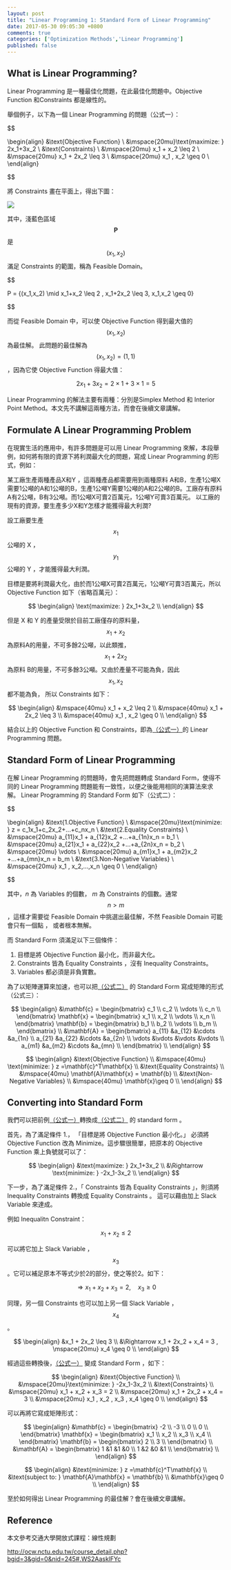 ```yaml
---
layout: post
title: "Linear Programming 1: Standard Form of Linear Programming"
date: 2017-05-30 09:05:30 +0800
comments: true
categories: ['Optimization Methods','Linear Programming']
published: false 
---
```


## What is Linear Programming?

Linear Programming 是一種最佳化問題，在此最佳化問題中。Objective Function 和Constraints 都是線性的。

舉個例子，以下為一個 Linear Programming 的問題<a name="eq1">（公式一）</a>：

$$

\begin{align}
&\text{Objective Function} \\
&\mspace{20mu}\text{maximize: }  2x_1+3x_2  \\
&\text{Constraints} \\
&\mspace{20mu} x_1 + x_2  \leq 2 \\
&\mspace{20mu} x_1 + 2x_2 \leq 3 \\
&\mspace{20mu} x_1 , x_2  \geq 0  \\
\end{align}

$$

將 Constraints 畫在平面上，得出下圖：

![](/images/new/linearprog1.png)

<!--more-->

其中，淺藍色區域 $$\mathbf{P}$$ 是 $$(x_1,x_2)$$ 滿足 Constraints 的範圍，稱為 Feasible Domain。

$$

P = \{(x_1,x_2) \mid x_1+x_2 \leq 2 , x_1+2x_2 \leq 3, x_1,x_2 \geq 0\}

$$

而從 Feasible Domain 中，可以使 Objective Function 得到最大值的 $$(x_1,x_2)$$ 為最佳解。 
此問題的最佳解為 $$(x_1,x_2)=(1,1)$$ ，因為它使 Objective Function 得最大值：

$$
2x_1+3x_2 = 2\times 1 + 3\times 1 = 5
$$

Linear Programming 的解法主要有兩種：分別是Simplex Method 和 Interior Point Method。本文先不講解這兩種方法，而會在後續文章講解。


## Formulate A Linear Programming Problem

在現實生活的應用中，有許多問題是可以用 Linear Programming 來解，本段舉例，如何將有限的資源下將利潤最大化的問題，寫成 Linear Programming 的形式，例如：

某工廠生產兩種產品X和Y ，這兩種產品都需要用到兩種原料 A和B，生產1公噸X需要1公噸的A和1公噸的B，生產1公噸Y需要1公噸的A和2公噸的B。工廠存有原料A有2公噸，B有3公噸。而1公噸X可賣2百萬元，1公噸Y可賣3百萬元。 以工廠的現有的資源，要生產多少X和Y怎樣才能獲得最大利潤?

設工廠要生產 $$x_1$$ 公噸的 X ， $$y_1$$ 公噸的 Y ，才能獲得最大利潤。

目標是要將利潤最大化，由於而1公噸X可賣2百萬元，1公噸Y可賣3百萬元，所以 Objective Function 如下（省略百萬元）：

$$
\begin{align}
\text{maximize: }  2x_1+3x_2  \\
\end{align}
$$

但是 X 和 Y 的產量受限於目前工廠僅存的原料量， $$x_1 + x_2$$ 為原料A的用量，不可多餘2公噸，以此類推，$$x_1 + 2x_2$$ 為原料 B的用量，不可多餘3公噸。又由於產量不可能為負，因此 $$x_1,x_2$$ 都不能為負， 所以 Constraints 如下：

$$
\begin{align}
&\mspace{40mu} x_1 + x_2  \leq 2 \\
&\mspace{40mu} x_1 + 2x_2 \leq 3 \\
&\mspace{40mu} x_1 , x_2  \geq 0  \\
\end{align}
$$

結合以上的 Objective Function 和 Constraints，即為<a href="#eq1">（公式一）</a>的 Linear Programming 問題。

## Standard Form of Linear Programming

在解 Linear Programming 的問題時，會先把問題轉成 Standard Form，使得不同的 Linear Programming 問題能有一致性，以便之後能用相同的演算法來求解。
Linear Programming 的 Standard Form 如下<a name="eq2">（公式二）</a>：


$$

\begin{align}
&\text{1.Objective Function} \\
&\mspace{20mu}\text{minimize: } z = c_1x_1+c_2x_2+...+c_nx_n \\
&\text{2.Equality Constraints} \\
&\mspace{20mu} a_{11}x_1 + a_{12}x_2 +...+a_{1n}x_n = b_1 \\
&\mspace{20mu} a_{21}x_1 + a_{22}x_2 +...+a_{2n}x_n = b_2 \\
&\mspace{20mu} \vdots \\
&\mspace{20mu} a_{m1}x_1 + a_{m2}x_2 +...+a_{mn}x_n = b_m \\
&\text{3.Non-Negative Variables} \\
&\mspace{20mu} x_1 , x_2,...,x_n  \geq 0  \\
\end{align}

$$

其中，$n$ 為 Variables 的個數， $m$ 為 Constraints 的個數。通常 $$n >  m$$ ，這樣才需要從 Feasible Domain 中挑選出最佳解，不然 Feasible Domain 可能會只有一個點 ， 或者根本無解。

而 Standard Form 須滿足以下三個條件：

1. 目標是將 Objective Function 最小化，而非最大化。
2. Constraints 皆為 Equality Constraints ，沒有 Inequality Constraints。
3. Variables 都必須是非負實數。

為了以矩陣運算來加速，也可以把<a href="#eq2">（公式二）</a> 的 Standard Form 寫成矩陣的形式<a name="eq3">（公式三）</a>：


$$
\begin{align}
&\mathbf{c} = \begin{bmatrix}
c_1 \\
c_2 \\
\vdots \\
c_n \\
\end{bmatrix}
\mathbf{x} = \begin{bmatrix}
x_1 \\
x_2 \\
\vdots \\
x_n \\
\end{bmatrix}
\mathbf{b} = \begin{bmatrix}
b_1 \\
b_2 \\
\vdots \\
b_m \\
\end{bmatrix} \\
&\mathbf{A} = \begin{bmatrix}
a_{11} &a_{12} &\cdots &a_{1n} \\
a_{21} &a_{22} &\cdots &a_{2n} \\
\vdots &\vdots &\vdots &\vdots \\
a_{m1} &a_{m2} &\cdots &a_{mn} \\
\end{bmatrix} \\
\end{align}
$$


$$
\begin{align}
&\text{Objective Function} \\
&\mspace{40mu} \text{minimize: } z =\mathbf{c}^T\mathbf{x}  \\
&\text{Equality Constraints} \\
&\mspace{40mu} \mathbf{A}\mathbf{x} = \mathbf{b} \\
&\text{Non-Negative Variables} \\
&\mspace{40mu} \mathbf{x}\geq 0 \\
\end{align}
$$



## Converting into Standard Form


我們可以把前例<a href="#eq1">（公式一）</a>轉換成<a href="#eq2">（公式二）</a> 的 standard form 。


首先，為了滿足條件 1.， 「目標是將 Objective Function 最小化。」
必須將 Objective Function 改為 Minimize。這步驟很簡單，把原本的 Objective Function 乘上負號就可以了：


$$
\begin{align}
&\text{maximize: }  2x_1+3x_2  \\
&\Rightarrow \text{minimize: }  -2x_1-3x_2  \\
\end{align}
$$



下一步，為了滿足條件 2.，「 Constraints 皆為 Equality Constraints 」，則須將 Inequality Constraints 轉換成 Equality Constraints 。 這可以藉由加上 Slack Variable 來達成。

例如 Inequalitn Constraint：

$$
x_1 + x_2  \leq 2 
$$

可以將它加上 Slack Variable ，$$x_3$$ 。它可以補足原本不等式少於2的部分，使之等於2。如下：

$$
\Rightarrow  x_1 + x_2 + x_3  = 2 , \mspace{20mu} x_3 \geq 0 
$$


同理，另一個 Constraints 也可以加上另一個 Slack Variable ，$$x_4$$ 。


$$
\begin{align}
&x_1 + 2x_2 \leq 3 \\
&\Rightarrow  x_1 + 2x_2 + x_4  = 3 , \mspace{20mu} x_4 \geq 0 \\
\end{align}
$$


經過這些轉換後，<a href="#eq1">（公式一）</a> 變成 Standard Form ，如下：


$$
\begin{align}
&\text{Objective Function} \\
&\mspace{20mu}\text{minimize: } -2x_1-3x_2  \\
&\text{Constraints} \\
&\mspace{20mu} x_1 + x_2 + x_3 =  2 \\
&\mspace{20mu} x_1 + 2x_2 + x_4 = 3 \\
&\mspace{20mu} x_1 , x_2 , x_3 , x_4 \geq 0  \\
\end{align}
$$


可以再將它寫成矩陣形式：



$$
\begin{align}
&\mathbf{c} = \begin{bmatrix}
-2 \\
-3 \\
0 \\
0 \\
\end{bmatrix}
\mathbf{x} = \begin{bmatrix}
x_1 \\
x_2 \\
x_3 \\
x_4 \\
\end{bmatrix}
\mathbf{b} = \begin{bmatrix}
2 \\
3 \\
\end{bmatrix} \\
&\mathbf{A} = \begin{bmatrix}
1 &1 &1 &0 \\
1 &2 &0 &1 \\
\end{bmatrix} \\
\end{align}
$$


$$
\begin{align}
&\text{minimize: } z =\mathbf{c}^T\mathbf{x}  \\
&\text{subject to: } \mathbf{A}\mathbf{x} = \mathbf{b} \\
&\mathbf{x}\geq 0 \\
\end{align}
$$


至於如何得出 Linear Programming 的最佳解？會在後續文章講解。

## Reference 

本文參考交通大學開放式課程：線性規劃

http://ocw.nctu.edu.tw/course_detail.php?bgid=3&gid=0&nid=245#.WS2AasklFYc

